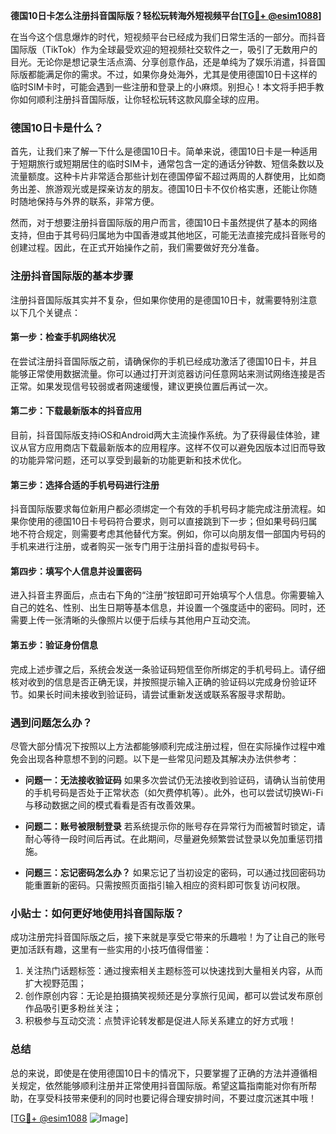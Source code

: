 **德国10日卡怎么注册抖音国际版？轻松玩转海外短视频平台[[TG💪+ @esim1088](https://t.me/s/esim1088)]**

在当今这个信息爆炸的时代，短视频平台已经成为我们日常生活的一部分。而抖音国际版（TikTok）作为全球最受欢迎的短视频社交软件之一，吸引了无数用户的目光。无论你是想记录生活点滴、分享创意作品，还是单纯为了娱乐消遣，抖音国际版都能满足你的需求。不过，如果你身处海外，尤其是使用德国10日卡这样的临时SIM卡时，可能会遇到一些注册和登录上的小麻烦。别担心！本文将手把手教你如何顺利注册抖音国际版，让你轻松玩转这款风靡全球的应用。

### 德国10日卡是什么？

首先，让我们来了解一下什么是德国10日卡。简单来说，德国10日卡是一种适用于短期旅行或短期居住的临时SIM卡，通常包含一定的通话分钟数、短信条数以及流量额度。这种卡片非常适合那些计划在德国停留不超过两周的人群使用，比如商务出差、旅游观光或是探亲访友的朋友。德国10日卡不仅价格实惠，还能让你随时随地保持与外界的联系，非常方便。

然而，对于想要注册抖音国际版的用户而言，德国10日卡虽然提供了基本的网络支持，但由于其号码归属地为中国香港或其他地区，可能无法直接完成抖音账号的创建过程。因此，在正式开始操作之前，我们需要做好充分准备。

### 注册抖音国际版的基本步骤

注册抖音国际版其实并不复杂，但如果你使用的是德国10日卡，就需要特别注意以下几个关键点：

#### 第一步：检查手机网络状况

在尝试注册抖音国际版之前，请确保你的手机已经成功激活了德国10日卡，并且能够正常使用数据流量。你可以通过打开浏览器访问任意网站来测试网络连接是否正常。如果发现信号较弱或者网速缓慢，建议更换位置后再试一次。

#### 第二步：下载最新版本的抖音应用

目前，抖音国际版支持iOS和Android两大主流操作系统。为了获得最佳体验，建议从官方应用商店下载最新版本的应用程序。这样不仅可以避免因版本过旧而导致的功能异常问题，还可以享受到最新的功能更新和技术优化。

#### 第三步：选择合适的手机号码进行注册

抖音国际版要求每位新用户都必须绑定一个有效的手机号码才能完成注册流程。如果你使用的德国10日卡号码符合要求，则可以直接跳到下一步；但如果号码归属地不符合规定，则需要考虑其他替代方案。例如，你可以向朋友借一部国内号码的手机来进行注册，或者购买一张专门用于注册抖音的虚拟号码卡。

#### 第四步：填写个人信息并设置密码

进入抖音主界面后，点击右下角的“注册”按钮即可开始填写个人信息。你需要输入自己的姓名、性别、出生日期等基本信息，并设置一个强度适中的密码。同时，还需要上传一张清晰的头像照片以便于后续与其他用户互动交流。

#### 第五步：验证身份信息

完成上述步骤之后，系统会发送一条验证码短信至你所绑定的手机号码上。请仔细核对收到的信息是否正确无误，并按照提示输入正确的验证码以完成身份验证环节。如果长时间未接收到验证码，请尝试重新发送或联系客服寻求帮助。

### 遇到问题怎么办？

尽管大部分情况下按照以上方法都能够顺利完成注册过程，但在实际操作过程中难免会出现各种意想不到的问题。以下是一些常见问题及其解决办法供参考：

- **问题一：无法接收验证码**
  如果多次尝试仍无法接收到验证码，请确认当前使用的手机号码是否处于正常状态（如欠费停机等）。此外，也可以尝试切换Wi-Fi与移动数据之间的模式看看是否有改善效果。
  
- **问题二：账号被限制登录**
  若系统提示你的账号存在异常行为而被暂时锁定，请耐心等待一段时间后再试。在此期间，尽量避免频繁尝试登录以免加重惩罚措施。

- **问题三：忘记密码怎么办？**
  如果忘记了当初设定的密码，可以通过找回密码功能重置新的密码。只需按照页面指引输入相应的资料即可恢复访问权限。

### 小贴士：如何更好地使用抖音国际版？

成功注册完抖音国际版之后，接下来就是享受它带来的乐趣啦！为了让自己的账号更加活跃有趣，这里有一些实用的小技巧值得借鉴：

1. 关注热门话题标签：通过搜索相关主题标签可以快速找到大量相关内容，从而扩大视野范围；
2. 创作原创内容：无论是拍摄搞笑视频还是分享旅行见闻，都可以尝试发布原创作品吸引更多粉丝关注；
3. 积极参与互动交流：点赞评论转发都是促进人际关系建立的好方式哦！

### 总结

总的来说，即使是在使用德国10日卡的情况下，只要掌握了正确的方法并遵循相关规定，依然能够顺利注册并正常使用抖音国际版。希望这篇指南能对你有所帮助，在享受科技带来便利的同时也要记得合理安排时间，不要过度沉迷其中哦！

[[TG💪+ @esim1088](https://t.me/s/esim1088) ![Image](https://i.postimg.cc/4NQfJmqS/Snipaste-2025-05-13-00-14-12.png)]